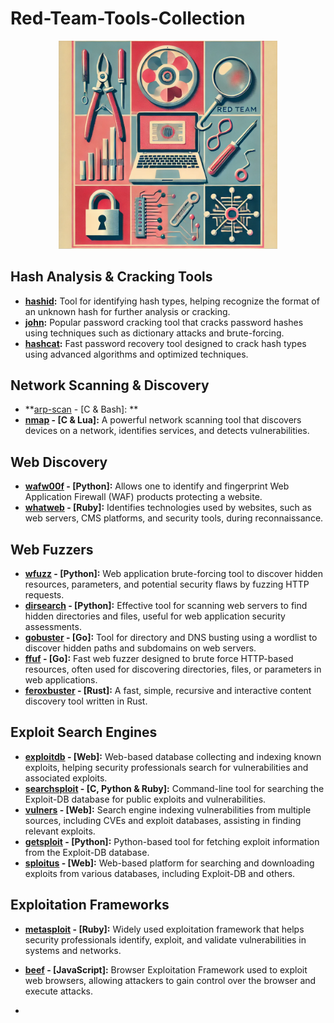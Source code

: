 # Red-Team-Tools-Collection
<p align="center">
  <img src="https://github.com/z4yt0s/Red-Team-Tools-Collection/blob/main/redteam_tools.png" width="350"/>
</p>

## Hash Analysis & Cracking Tools
- **[hashid](https://github.com/psypanda/hashID):** Tool for identifying hash types, helping recognize the format of an unknown hash for further analysis or cracking.
- **[john](https://github.com/openwall/john):** Popular password cracking tool that cracks password hashes using techniques such as dictionary attacks and brute-forcing.
- **[hashcat](https://github.com/hashcat/hashcat):** Fast password recovery tool designed to crack hash types using advanced algorithms and optimized techniques.

## Network Scanning & Discovery
- **[arp-scan](https://github.com/royhills/arp-scan) - [C & Bash]: **
- **[nmap](https://github.com/nmap/nmap) - [C & Lua]:** A powerful network scanning tool that discovers devices on a network, identifies services, and detects vulnerabilities.

## Web Discovery
- **[wafw00f](https://github.com/EnableSecurity/wafw00f) - [Python]:** Allows one to identify and fingerprint Web Application Firewall (WAF) products protecting a website.
- **[whatweb](https://github.com/urbanadventurer/WhatWeb) - [Ruby]:** Identifies technologies used by websites, such as web servers, CMS platforms, and security tools, during reconnaissance. 

## Web Fuzzers
- **[wfuzz](https://github.com/xmendez/wfuzz) - [Python]:** Web application brute-forcing tool to discover hidden resources, parameters, and potential security flaws by fuzzing HTTP requests.
- **[dirsearch](https://github.com/maurosoria/dirsearch) - [Python]:** Effective tool for scanning web servers to find hidden directories and files, useful for web application security assessments.
- **[gobuster](https://github.com/OJ/gobuster) - [Go]:** Tool for directory and DNS busting using a wordlist to discover hidden paths and subdomains on web servers.
- **[ffuf](https://github.com/ffuf/ffuf) - [Go]:** Fast web fuzzer designed to brute force HTTP-based resources, often used for discovering directories, files, or parameters in web applications.
- **[feroxbuster](https://github.com/epi052/feroxbuster) - [Rust]:** A fast, simple, recursive and interactive content discovery tool written in Rust.

## Exploit Search Engines
- **[exploitdb](https://exploit-db.com/) - [Web]:** Web-based database collecting and indexing known exploits, helping security professionals search for vulnerabilities and associated exploits.
- **[searchsploit](https://gitlab.com/kalilinux/packages/exploitdb) - [C, Python & Ruby]:** Command-line tool for searching the Exploit-DB database for public exploits and vulnerabilities.
- **[vulners](https://vulners.com/) - [Web]:** Search engine indexing vulnerabilities from multiple sources, including CVEs and exploit databases, assisting in finding relevant exploits.
- **[getsploit](https://gitlab.com/kalilinux/packages/getsploit) - [Python]:** Python-based tool for fetching exploit information from the Exploit-DB database.
- **[sploitus](https://sploitus.com/) - [Web]:** Web-based platform for searching and downloading exploits from various databases, including Exploit-DB and others.

## Exploitation Frameworks
- **[metasploit](https://github.com/rapid7/metasploit-framework) - [Ruby]:** Widely used exploitation framework that helps security professionals identify, exploit, and validate vulnerabilities in systems and networks.
- **[beef](https://github.com/beefproject/beef) - [JavaScript]:** Browser Exploitation Framework used to exploit web browsers, allowing attackers to gain control over the browser and execute attacks.



- **[]()**
